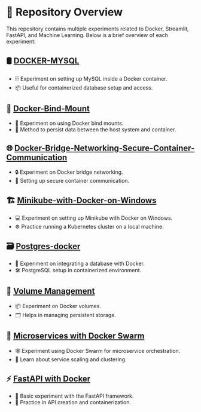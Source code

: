 # 🚀 Repository Overview

This repository contains multiple experiments related to Docker, Streamlit, FastAPI, and Machine Learning. Below is a brief overview of each experiment:

## 🛢️ [DOCKER-MYSQL](https://github.com/Rahul5116/DOCKER-MYSQL)
- 🗄️ Experiment on setting up MySQL inside a Docker container.
- 📦 Useful for containerized database setup and access.

## 📂 [Docker-Bind-Mount](https://github.com/Rahul5116/Docker-Bind-Mount)
- 🔗 Experiment on using Docker bind mounts.
- 💾 Method to persist data between the host system and container.

## 🌐 [Docker-Bridge-Networking-Secure-Container-Communication](https://github.com/Rahul5116/Docker-Bridge-Networking-Secure-Container-Communication)
- 🔒 Experiment on Docker bridge networking.
- 🔄 Setting up secure container communication.

## 🏗️ [Minikube-with-Docker-on-Windows](https://github.com/Rahul5116/Minikube-with-Docker-on-Windows)
- 💻 Experiment on setting up Minikube with Docker on Windows.
- ⚙️ Practice running a Kubernetes cluster on a local machine.

## 🗃️ [Postgres-docker](https://github.com/Rahul5116/Postgres-docker)
- 🔄 Experiment on integrating a database with Docker.
- 🛠️ PostgreSQL setup in containerized environment.

## 💾 [Volume Management](https://github.com/Rahul5116/DOCKER/tree/main/Volume)
- 📦 Experiment on Docker volumes.
- 🗂️ Helps in managing persistent storage.

## 🐳 [Microservices with Docker Swarm](https://github.com/Rahul5116/DOCKER/tree/main/microservices_swarm-main)
- 🕸️ Experiment using Docker Swarm for microservice orchestration.
- 🔧 Learn about service scaling and clustering.

## ⚡ [FastAPI with Docker](https://github.com/Rahul5116/DOCKER/tree/main/fastapi-main)
- 🚀 Basic experiment with the FastAPI framework.
- 🔧 Practice in API creation and containerization.
